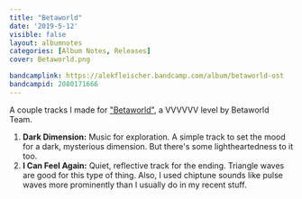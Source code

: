 ```yaml
---
title: "Betaworld"
date: '2019-5-12'
visible: false
layout: albumnotes
categories: [Album Notes, Releases]
cover: Betaworld.png

bandcamplink: https://alekfleischer.bandcamp.com/album/betaworld-ost
bandcampid: 2080171666
---
```

A couple tracks I made for ["Betaworld"](http://distractionware.com/forum/index.php?topic=3707.0), a VVVVVV level by Betaworld Team.

1. **Dark Dimension:** Music for exploration. A simple track to set the mood for a dark, mysterious dimension. But there's some lightheartedness to it too.
2. **I Can Feel Again:** Quiet, reflective track for the ending. Triangle waves are good for this type of thing. Also, I used chiptune sounds like pulse waves more prominently than I usually do in my recent stuff.
